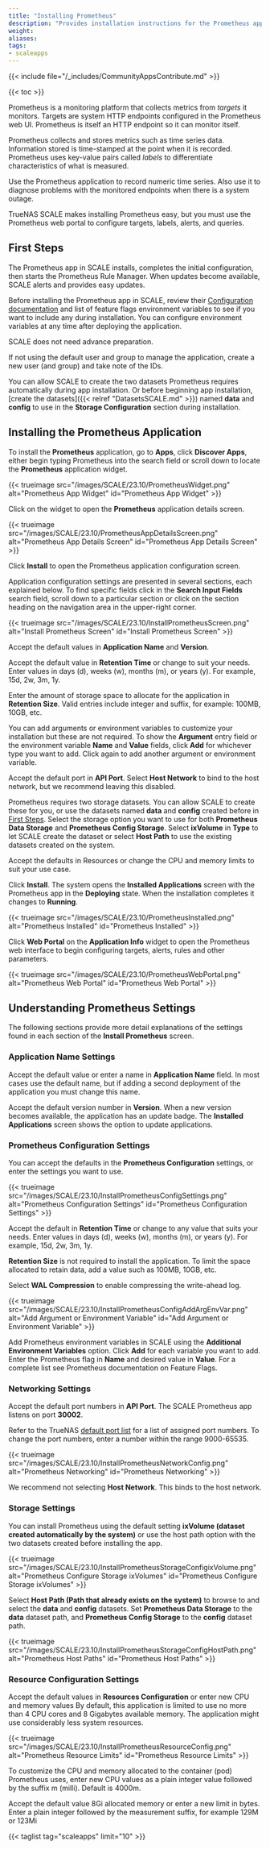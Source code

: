 ```yaml
---
title: "Installing Prometheus"
description: "Provides installation instructions for the Prometheus application."
weight: 
aliases:
tags:
- scaleapps
---
```


{{< include file="/_includes/CommunityAppsContribute.md" >}}

{{< toc >}}

Prometheus is a monitoring platform that collects metrics from *targets* it monitors. Targets are system HTTP endpoints configured in the Prometheus web UI. Prometheus is itself an HTTP endpoint so it can monitor itself. 

Prometheus collects and stores metrics such as time series data. Information stored is time-stamped at the point when it is recorded. 
Prometheus uses key-value pairs called *labels* to differentiate characteristics of what is measured.

Use the Prometheus application to record numeric time series.
Also use it to diagnose problems with the monitored endpoints when there is a system outage.

TrueNAS SCALE makes installing Prometheus easy, but you must use the Prometheus web portal to configure targets, labels, alerts, and queries.

## First Steps

The Prometheus app in SCALE installs, completes the initial configuration, then starts the Prometheus Rule Manager. 
When updates become available, SCALE alerts and provides easy updates.

Before installing the Prometheus app in SCALE, review their [Configuration documentation](https://prometheus.io/docs/prometheus/latest/configuration/configuration/) and list of feature flags environment variables to see if you want to include any during installation. 
You can configure environment variables at any time after deploying the application. 

SCALE does not need advance preparation. 

If not using the default user and group to manage the application, create a new user (and group) and take note of the IDs.

You can allow SCALE to create the two datasets Prometheus requires automatically during app installation. 
Or before beginning app installation, [create the datasets]({{< relref "DatasetsSCALE.md" >}}) named **data** and **config** to use in the **Storage Configuration** section during installation.

## Installing the Prometheus Application

To install the **Prometheus** application, go to **Apps**, click **Discover Apps**, either begin typing Prometheus into the search field or scroll down to locate the **Prometheus** application widget.

{{< trueimage src="/images/SCALE/23.10/PrometheusWidget.png" alt="Prometheus App Widget" id="Prometheus App Widget" >}}

Click on the widget to open the **Prometheus** application details screen.

{{< trueimage src="/images/SCALE/23.10/PrometheusAppDetailsScreen.png" alt="Prometheus App Details Screen" id="Prometheus App Details Screen" >}}

Click **Install** to open the Prometheus application configuration screen.

Application configuration settings are presented in several sections, each explained below.
To find specific fields click in the **Search Input Fields** search field, scroll down to a particular section or click on the section heading on the navigation area in the upper-right corner.

{{< trueimage src="/images/SCALE/23.10/InstallPrometheusScreen.png" alt="Install Prometheus Screen" id="Install Prometheus Screen" >}}

Accept the default values in **Application Name** and **Version**. 

Accept the default value in **Retention Time** or change to suit your needs. 
Enter values in days (d), weeks (w), months (m), or years (y). For example, 15d, 2w, 3m, 1y. 

Enter the amount of storage space to allocate for the application in **Retention Size**. 
Valid entries include integer and suffix, for example: 100MB, 10GB, etc.

You can add arguments or environment variables to customize your installation but these are not required. 
To show the **Argument** entry field or the environment variable **Name** and **Value** fields, click **Add** for whichever type you want to add. 
Click again to add another argument or environment variable.

Accept the default port in **API Port**. 
Select **Host Network** to bind to the host network, but we recommend leaving this disabled.

Prometheus requires two storage datasets. 
You can allow SCALE to create these for you, or use the datasets named **data** and **config** created before in [First Steps](#first-steps).
Select the storage option you want to use for both **Prometheus Data Storage** and **Prometheus Config Storage**. 
Select **ixVolume** in **Type** to let SCALE create the dataset or select **Host Path** to use the existing datasets created on the system.

Accept the defaults in Resources or change the CPU and memory limits to suit your use case.

Click **Install**. 
The system opens the **Installed Applications** screen with the Prometheus app in the **Deploying** state.
When the installation completes it changes to **Running**. 

{{< trueimage src="/images/SCALE/23.10/PrometheusInstalled.png" alt="Prometheus Installed" id="Prometheus Installed" >}}

Click **Web Portal** on the **Application Info** widget to open the Prometheus web interface to begin configuring targets, alerts, rules and other parameters.

{{< trueimage src="/images/SCALE/23.10/PrometheusWebPortal.png" alt="Prometheus Web Portal" id="Prometheus Web Portal" >}}

## Understanding Prometheus Settings
The following sections provide more detail explanations of the settings found in each section of the **Install Prometheus** screen.

### Application Name Settings

Accept the default value or enter a name in **Application Name** field. 
In most cases use the default name, but if adding a second deployment of the application you must change this name.

Accept the default version number in **Version**. 
When a new version becomes available, the application has an update badge. 
The **Installed Applications** screen shows the option to update applications.

### Prometheus Configuration Settings

You can accept the defaults in the **Prometheus Configuration** settings, or enter the settings you want to use.

{{< trueimage src="/images/SCALE/23.10/InstallPrometheusConfigSettings.png" alt="Prometheus Configuration Settings" id="Prometheus Configuration Settings" >}}

Accept the default in **Retention Time** or change to any value that suits your needs. 
Enter values in days (d), weeks (w), months (m), or years (y). For example, 15d, 2w, 3m, 1y. 

**Retention Size** is not required to install the application. To limit the space allocated to retain data, add a value such as 100MB, 10GB, etc. 

Select **WAL Compression** to enable compressing the write-ahead log.

{{< trueimage src="/images/SCALE/23.10/InstallPrometheusConfigAddArgEnvVar.png" alt="Add Argument or Environment Variable" id="Add Argument or Environment Variable" >}}

Add Prometheus environment variables in SCALE using the **Additional Environment Variables** option. 
Click **Add** for each variable you want to add.
Enter the Prometheus flag in **Name** and desired value in **Value**. For a complete list see Prometheus documentation on Feature Flags.

### Networking Settings

Accept the default port numbers in **API Port**.
The SCALE Prometheus app listens on port **30002**. 

Refer to the TrueNAS [default port list](https://www.truenas.com/docs/references/defaultports/) for a list of assigned port numbers.
To change the port numbers, enter a number within the range 9000-65535.

{{< trueimage src="/images/SCALE/23.10/InstallPrometheusNetworkConfig.png" alt="Prometheus Networking" id="Prometheus Networking" >}}

We recommend not selecting **Host Network**. This binds to the host network.

### Storage Settings
You can install Prometheus using the default setting **ixVolume (dataset created automatically by the system)** or use the host path option with the two datasets created before installing the app. 

{{< trueimage src="/images/SCALE/23.10/InstallPrometheusStorageConfigixVolume.png" alt="Prometheus Configure Storage ixVolumes" id="Prometheus Configure Storage ixVolumes" >}}

Select **Host Path (Path that already exists on the system)** to browse to and select the **data** and **config** datasets.
Set **Prometheus Data Storage** to the **data** dataset path, and **Prometheus Config Storage** to the **config** dataset path.

{{< trueimage src="/images/SCALE/23.10/InstallPrometheusStorageConfigHostPath.png" alt="Prometheus Host Paths" id="Prometheus Host Paths" >}}

### Resource Configuration Settings

Accept the default values in **Resources Configuration** or enter new CPU and memory values
By default, this application is limited to use no more than 4 CPU cores and 8 Gigabytes available memory. The application might use considerably less system resources.

{{< trueimage src="/images/SCALE/23.10/InstallPrometheusResourceConfig.png" alt="Prometheus Resource Limits" id="Prometheus Resource Limits" >}}

To customize the CPU and memory allocated to the container (pod) Prometheus uses, enter new CPU values as a plain integer value followed by the suffix m (milli). Default is 4000m.

Accept the default value 8Gi allocated memory or enter a new limit in bytes. 
Enter a plain integer followed by the measurement suffix, for example 129M or 123Mi


{{< taglist tag="scaleapps" limit="10" >}}
